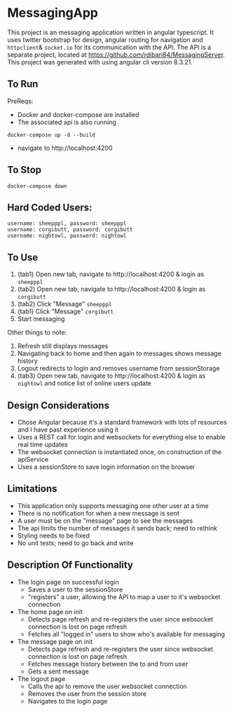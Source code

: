 # MessagingApp
This project is an messaging application written in angular typescript. It uses twitter bootstrap for design, angular routing for navigation and `httpclient`& `socket.io` for its communication with the API. The API is a separate project, located at https://github.com/rdibari84/MessagingServer. This project was generated with using angular cli version 8.3.21.

## To Run
PreReqs: 
- Docker and docker-compose are installed
- The associated api is also running

`docker-compose up -d --build`
- navigate to http://localhost:4200

## To Stop
`docker-compose down`

## Hard Coded Users:
```
username: sheepppl, password: sheepppl
username: corgibutt, password: corgibutt
username: nightowl, password: nightowl
```

## To Use
1. (tab1) Open new tab, navigate to http://localhost:4200 & login as `sheepppl`
2. (tab2) Open new tab, navigate to http://localhost:4200 & login as `corgibutt`
3. (tab2) Click "Message" `sheepppl`
4. (tab1) Click "Message" `corgibutt`
5. Start messaging

Other things to note:
1. Refresh still displays messages
2. Navigating back to home and then again to messages shows message history
3. Logout redirects to login and removes username from sessionStorage
2. (tab3) Open new tab, navigate to http://localhost:4200 & login as `nightowl` and notice list of online users update

## Design Considerations
- Chose Angular because it's a standard framework with lots of resources and I have past experience using it
- Uses a REST call for login and websockets for everything else to enable real time updates
- The websocket connection is instantiated once, on construction of the apiService
- Uses a sessionStore to save login information on the browser

## Limitations
- This application only supports messaging one other user at a time
- There is no notification for when a new message is sent
- A user must be on the "message" page to see the messages
- The api limits the number of messages it sends back; need to rethink 
- Styling needs to be fixed
- No unit tests; need to go back and write

## Description Of Functionality
- The login page on successful login 
    - Saves a user to the sessionStore
    - "registers" a user, allowing the API to map a user to it's websocket connection
- The home page on init
    - Detects page refresh and re-registers the user since websocket connection is lost on page refresh
    - Fetches all "logged in" users to show who's available for messaging
- The message page on init
    - Detects page refresh and re-registers the user since websocket connection is lost on page refresh
    - Fetches message history between the to and from user 
    - Gets a sent message 
- The logout page
    - Calls the api to remove the user websocket connection
    - Removes the user from the session store
    - Navigates to the login page
